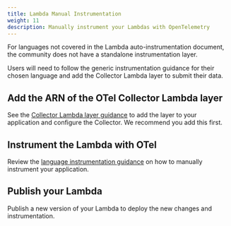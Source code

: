```yaml
---
title: Lambda Manual Instrumentation
weight: 11
description: Manually instrument your Lambdas with OpenTelemetry
---
```


For languages not covered in the Lambda auto-instrumentation document, the
community does not have a standalone instrumentation layer.

Users will need to follow the generic instrumentation guidance for their chosen
language and add the Collector Lambda layer to submit their data.

## Add the ARN of the OTel Collector Lambda layer

See the [Collector Lambda layer guidance](../lambda-collector/) to add the layer
to your application and configure the Collector. We recommend you add this
first.

## Instrument the Lambda with OTel

Review the [language instrumentation guidance](/docs/languages/) on how to
manually instrument your application.

## Publish your Lambda

Publish a new version of your Lambda to deploy the new changes and
instrumentation.
